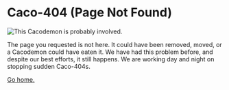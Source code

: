 
# Caco-404 (Page Not Found)


![This Cacodemon is probably involved.](https://static.doomworld.com/monthly_2017_10/cacodemon.png.bdf0c358827bf1b615ba517934cfe9cb.png)

The page you requested is not here. It could have been removed, moved, or a Cacodemon could have eaten it. We have had this problem before, and despite our best efforts, it still happens. We are working day and night on stopping sudden Caco-404s.


[Go home.](https://snakiejakie.github.io/Sidewinder)
